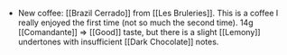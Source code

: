- New coffee: [[Brazil Cerrado]] from [[Les Bruleries]]. This is a coffee I really enjoyed the first time (not so much the second time). 14g [[Comandante]] => [[Good]] taste, but there is a slight [[Lemony]] undertones with insufficient [[Dark Chocolate]] notes. 